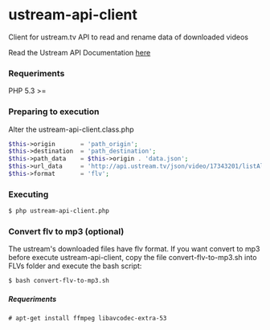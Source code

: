 ustream-api-client
==================

Client for ustream.tv API to read and rename data of downloaded videos

Read the Ustream API Documentation [here](http://developer.ustream.tv/data_api/docs "Access the documentation")

### Requeriments

PHP 5.3 >=

### Preparing to execution

Alter the ustream-api-client.class.php

```php
$this->origin       = 'path_origin';
$this->destination  = 'path_destination';
$this->path_data    = $this->origin . 'data.json';
$this->url_data     = 'http://api.ustream.tv/json/video/17343201/listAllVideos?key=laborautonomo&limit=100';
$this->format       = 'flv';
```

### Executing

```sh
$ php ustream-api-client.php
```

### Convert flv to mp3 (optional)

The ustream's downloaded files have flv format. If you want convert to mp3 before execute ustream-api-client, copy the file convert-flv-to-mp3.sh into FLVs folder and execute the bash script:
    
```sh
$ bash convert-flv-to-mp3.sh
```

##### Requeriments
    
```
# apt-get install ffmpeg libavcodec-extra-53
```